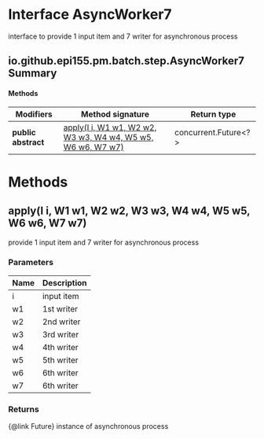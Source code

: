 Interface AsyncWorker7
======================
interface to provide 1 input item and 7 writer for asynchronous process

io.github.epi155.pm.batch.step.AsyncWorker7 Summary
-------
#### Methods
| Modifiers           | Method signature                                                                                                   | Return type          |
| ------------------- | ------------------------------------------------------------------------------------------------------------------ | -------------------- |
| **public abstract** | [apply(I i, W1 w1, W2 w2, W3 w3, W4 w4, W5 w5, W6 w6, W7 w7)](#applyi-i-w1-w1-w2-w2-w3-w3-w4-w4-w5-w5-w6-w6-w7-w7) | concurrent.Future<?> |

Methods
=======
apply(I i, W1 w1, W2 w2, W3 w3, W4 w4, W5 w5, W6 w6, W7 w7)
-----------------------------------------------------------
provide 1 input item and 7 writer for asynchronous process

### Parameters

| Name | Description |
| ---- | ----------- |
| i    | input item  |
| w1   | 1st writer  |
| w2   | 2nd writer  |
| w3   | 3rd writer  |
| w4   | 4th writer  |
| w5   | 5th writer  |
| w6   | 6th writer  |
| w7   | 6th writer  |

### Returns

{@link Future} instance of asynchronous process


